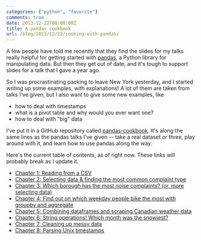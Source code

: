 ```yaml
---
categories: ["python", "favorite"]
comments: true
date: 2013-12-22T00:00:00Z
title: A pandas cookbook
url: /blog/2013/12/22/cooking-with-pandas/
---
```


A few people have told me recently that they find the slides for my
talks really helpful for getting started with
[pandas](http://pandas.pydata.org), a Python library for manipulating
data. But then they get out of date, and it's tough to support slides
for a talk that I gave a year ago.

So I was procrastinating packing to leave New York yesterday, and I
started writing up some examples, with explanations! A lot of them are
taken from talks I've given, but I also want to give some new
examples, like

* how to deal with timestamps
* what is a pivot table and why would you ever want one?
* how to deal with "big" data

I've put it in a GitHub repository called
[pandas-cookbook](https://github.com/jvns/pandas-cookbook). It's along
the same lines as the pandas talks I've given -- take a real dataset
or three, play around with it, and learn how to use pandas along the
way.

Here's the current table of contents, as of right now. These links
will probably break as I update it. 

* [Chapter 1: Reading from a CSV](http://nbviewer.ipython.org/github/jvns/pandas-cookbook/blob/master/cookbook/Chapter%201%20-%20Reading%20from%20a%20CSV.ipynb)
* [Chapter 2: Selecting data & finding the most common complaint type](http://nbviewer.ipython.org/github/jvns/pandas-cookbook/blob/master/cookbook/Chapter%202%20-%20Selecting%20data%20&%20finding%20the%20most%20common%20complaint%20type.ipynb)
* [Chapter 3: Which borough has the most noise complaints? (or, more selecting data)](http://nbviewer.ipython.org/github/jvns/pandas-cookbook/blob/master/cookbook/Chapter%203%20-%20Which%20borough%20has%20the%20most%20noise%20complaints%3F%20%28or%2C%20more%20selecting%20data%29.ipynb)
* [Chapter 4: Find out on which weekday people bike the most with groupby and aggregate](http://nbviewer.ipython.org/github/jvns/pandas-cookbook/blob/master/cookbook/Chapter%204%20-%20Find%20out%20on%20which%20weekday%20people%20bike%20the%20most%20with%20groupby%20and%20aggregate.ipynb)
* [Chapter 5: Combining dataframes and scraping Canadian weather data](http://nbviewer.ipython.org/github/jvns/pandas-cookbook/blob/master/cookbook/Chapter%205%20-%20Combining%20dataframes%20and%20scraping%20Canadian%20weather%20data.ipynb)
* [Chapter 6: String operations! Which month was the snowiest?](http://nbviewer.ipython.org/github/jvns/pandas-cookbook/blob/master/cookbook/Chapter%206%20-%20String%20operations%21%20Which%20month%20was%20the%20snowiest%3F.ipynb)
* [Chapter 7: Cleaning up messy data](http://nbviewer.ipython.org/github/jvns/pandas-cookbook/blob/master/cookbook/Chapter%207%20-%20Cleaning%20up%20messy%20data.ipynb)
* [Chapter 8: Parsing Unix timestamps](http://nbviewer.ipython.org/github/jvns/pandas-cookbook/blob/master/cookbook/Chapter%208%20-%20How%20to%20deal%20with%20timestamps.ipynb)

